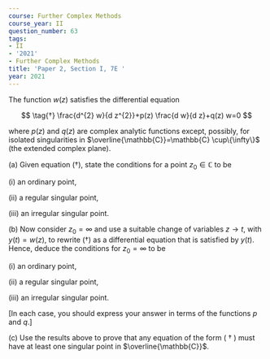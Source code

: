 ```yaml
---
course: Further Complex Methods
course_year: II
question_number: 63
tags:
- II
- '2021'
- Further Complex Methods
title: 'Paper 2, Section I, 7E '
year: 2021
---
```




The function $w(z)$ satisfies the differential equation

$$
\tag{†}
\frac{d^{2} w}{d z^{2}}+p(z) \frac{d w}{d z}+q(z) w=0
$$

where $p(z)$ and $q(z)$ are complex analytic functions except, possibly, for isolated singularities in $\overline{\mathbb{C}}=\mathbb{C} \cup\{\infty\}$ (the extended complex plane).

(a) Given equation $(†)$, state the conditions for a point $z_{0} \in \mathbb{C}$ to be

(i) an ordinary point,

(ii) a regular singular point,

(iii) an irregular singular point.

(b) Now consider $z_{0}=\infty$ and use a suitable change of variables $z \rightarrow t$, with $y(t)=w(z)$, to rewrite $(†)$ as a differential equation that is satisfied by $y(t)$. Hence, deduce the conditions for $z_{0}=\infty$ to be

(i) an ordinary point,

(ii) a regular singular point,

(iii) an irregular singular point.

[In each case, you should express your answer in terms of the functions $p$ and $q$.]

(c) Use the results above to prove that any equation of the form ( $\dagger$ ) must have at least one singular point in $\overline{\mathbb{C}}$.